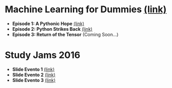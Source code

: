 # Machine Learning for Dummies [(link)](https://github.com/mr-ubik/machine-learning-for-dummies)

- **Episode 1: A Pythonic Hope** [(link)](https://github.com/mr-ubik/machine-learning-for-dummies#episode-1-a-pythonic-hope)
- **Episode 2: Python Strikes Back** [(link)](https://github.com/mr-ubik/machine-learning-for-dummies#episode-2-python-strikes-back)
- **Episode 3: Return of the Tensor** (Coming Soon...)

# Study Jams 2016

- **Slide Evento 1** [(link)](https://docs.google.com/presentation/d/1n-HEJY1F2dw4beggmQFjnT5ZLDkuyyJCmq26e0vpEkY)
- **Slide Evento 2** [(link)](https://docs.google.com/presentation/d/1kFmZZXygRvSAocUcmvl-ZGL-kKtm43pVUzQ90nBM6gs)
- **Slide Evento 3** [(link)](https://docs.google.com/presentation/d/1Zuajv8y_rF0YgtPIPbTH4URYZn59VDAZc9DFDIxRDfU)
